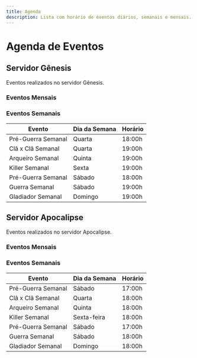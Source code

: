 ```yaml
---
title: Agenda
description: Lista com horário de eventos diários, semanais e mensais.
---
```


# Agenda de Eventos

## Servidor Gênesis

Eventos realizados no servidor Gênesis.

### Eventos Mensais

### Eventos Semanais

| Evento             | Dia da Semana | Horário |
| ------------------ | ------------- | ------- |
| Pré-Guerra Semanal | Quarta        | 18:00h  |
| Clã x Clã Semanal  | Quarta        | 19:00h  |
| Arqueiro Semanal   | Quinta        | 19:00h  |
| Killer Semanal     | Sexta         | 19:00h  |
| Pré-Guerra Semanal | Sábado        | 18:00h  |
| Guerra Semanal     | Sábado        | 19:00h  |
| Gladiador Semanal  | Domingo       | 19:00h  |

## Servidor Apocalipse

Eventos realizados no servidor Apocalipse.

### Eventos Mensais

### Eventos Semanais

| Evento             | Dia da Semana | Horário |
| ------------------ | ------------- | ------- |
| Pré-Guerra Semanal | Sábado        | 17:00h  |
| Clã x Clã Semanal  | Quarta        | 18:00h  |
| Arqueiro Semanal   | Quinta        | 18:00h  |
| Killer Semanal     | Sexta-feira   | 18:00h  |
| Pré-Guerra Semanal | Sábado        | 17:00h  |
| Guerra Semanal     | Sábado        | 18:00h  |
| Gladiador Semanal  | Domingo       | 18:00h  |
